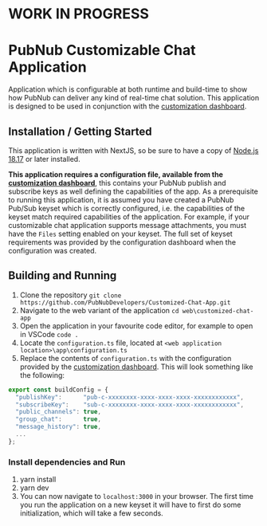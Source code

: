 # WORK IN PROGRESS

# PubNub Customizable Chat Application

Application which is configurable at both runtime and build-time to show how PubNub can deliver any kind of real-time chat solution.  This application is designed to be used in conjunction with the [customization dashboard](https://customized-chat-app-dashboard.netlify.app/).

## Installation / Getting Started

This application is written with NextJS, so be sure to have a copy of [Node.js 18.17](https://nodejs.org/) or later installed.

**This application requires a configuration file, available from the [customization dashboard](https://customized-chat-app-dashboard.netlify.app/)**, this contains your PubNub publish and subscribe keys as well defining the capabilities of the app.  As a prerequisite to running this application, it is assumed you have created a PubNub Pub/Sub keyset which is correctly configured, i.e. the capabilities of the keyset match required capabilities of the application.  For example, if your customizable chat application supports message attachments, you must have the `Files` setting enabled on your keyset.  The full set of keyset requirements was provided by the configuration dashboard when the configuration was created.

## Building and Running

1. Clone the repository `git clone https://github.com/PubNubDevelopers/Customized-Chat-App.git`
1. Navigate to the web variant of the application `cd web\customized-chat-app`
1. Open the application in your favourite code editor, for example to open in VSCode `code .`
1. Locate the `configuration.ts` file, located at `<web application location>\app\configuration.ts`
1. Replace the contents of `configuration.ts` with the configuration provided by the [customization dashboard](https://customized-chat-app-dashboard.netlify.app/).  This will look something like the following:

```javascript
export const buildConfig = {
  "publishKey":      "pub-c-xxxxxxxx-xxxx-xxxx-xxxx-xxxxxxxxxxxx",
  "subscribeKey":    "sub-c-xxxxxxxx-xxxx-xxxx-xxxx-xxxxxxxxxxxx",
  "public_channels": true,  
  "group_chat":      true,       
  "message_history": true,  
  ...
};
```

### Install dependencies and Run
1. yarn install
1. yarn dev
1. You can now navigate to `localhost:3000` in your browser.  The first time you run the application on a new keyset it will have to first do some initialization, which will take a few seconds.